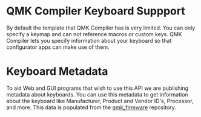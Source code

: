 # QMK Compiler Keyboard Suppport

By default the template that QMK Compiler has is very limited. You can only specify a keymap and can not reference macros or custom keys. QMK Compiler lets you specify information about your keyboard so that configurator apps can make use of them.

# Keyboard Metadata

To aid Web and GUI programs that wish to use this API we are publishing metadata about keyboards. You can use this metadata to get information about the keyboard like Manufacturer, Product and Vendor ID's, Processor, and more. This data is populated from the [qmk_firmware](https://github.com/qmk/qmk_firmware) repository.
